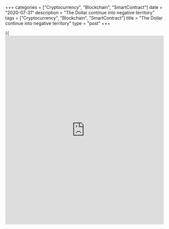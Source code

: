 +++
categories = ["Cryptocurrency", "Blockchain", "SmartContract"]
date = "2020-07-31"
description = "The Dollar continue into negative territory"
tags = ["Cryptocurrency", "Blockchain", "SmartContract"]
title = "The Dollar continue into negative territory"
type = "post"
+++

{{<iframe id="large-banner" src="https://www.bounty.group/#slide=8.0" width="100%" height="600" scrolling="no" style="border: 0px solid rgb(216, 221, 230); border-radius: 3px;">}}



None
